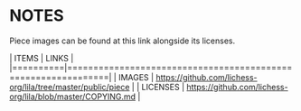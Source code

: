 # NOTES

Piece images can be found at this link alongside its licenses.

|  ITEMS   |           LINKS                                              |
|==========|==============================================================|
|  IMAGES  | https://github.com/lichess-org/lila/tree/master/public/piece |
| LICENSES |  https://github.com/lichess-org/lila/blob/master/COPYING.md  |
